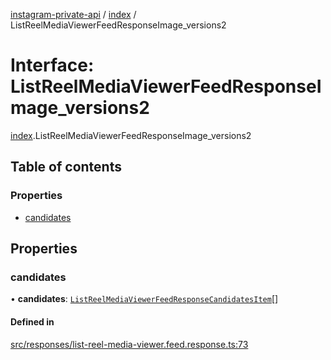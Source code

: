 [instagram-private-api](../../README.md) / [index](../../modules/index.md) / ListReelMediaViewerFeedResponseImage_versions2

# Interface: ListReelMediaViewerFeedResponseImage\_versions2

[index](../../modules/index.md).ListReelMediaViewerFeedResponseImage_versions2

## Table of contents

### Properties

- [candidates](ListReelMediaViewerFeedResponseImage_versions2.md#candidates)

## Properties

### candidates

• **candidates**: [`ListReelMediaViewerFeedResponseCandidatesItem`](ListReelMediaViewerFeedResponseCandidatesItem.md)[]

#### Defined in

[src/responses/list-reel-media-viewer.feed.response.ts:73](https://github.com/Nerixyz/instagram-private-api/blob/0e0721c/src/responses/list-reel-media-viewer.feed.response.ts#L73)

